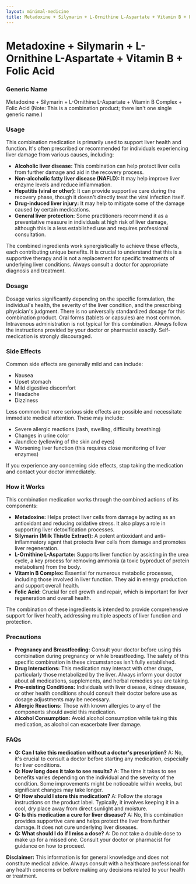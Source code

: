 ```yaml
---
layout: minimal-medicine
title: Metadoxine + Silymarin + L-Ornithine L-Aspartate + Vitamin B + Folic Acid
---
```


# Metadoxine + Silymarin + L-Ornithine L-Aspartate + Vitamin B + Folic Acid
### Generic Name
Metadoxine + Silymarin + L-Ornithine L-Aspartate + Vitamin B Complex + Folic Acid  (Note: This is a combination product; there isn't one single generic name.)


### Usage

This combination medication is primarily used to support liver health and function.  It's often prescribed or recommended for individuals experiencing liver damage from various causes, including:

* **Alcoholic liver disease:**  This combination can help protect liver cells from further damage and aid in the recovery process.
* **Non-alcoholic fatty liver disease (NAFLD):** It may help improve liver enzyme levels and reduce inflammation.
* **Hepatitis (viral or other):** It can provide supportive care during the recovery phase, though it doesn't directly treat the viral infection itself.
* **Drug-induced liver injury:** It may help to mitigate some of the damage caused by certain medications.
* **General liver protection:**  Some practitioners recommend it as a preventative measure in individuals at high risk of liver damage, although this is a less established use and requires professional consultation.


The combined ingredients work synergistically to achieve these effects, each contributing unique benefits.  It is crucial to understand that this is a supportive therapy and is not a replacement for specific treatments of underlying liver conditions.  Always consult a doctor for appropriate diagnosis and treatment.


### Dosage

Dosage varies significantly depending on the specific formulation, the individual's health, the severity of the liver condition, and the prescribing physician's judgment.  There is no universally standardized dosage for this combination product.  Oral forms (tablets or capsules) are most common.  Intravenous administration is not typical for this combination.  Always follow the instructions provided by your doctor or pharmacist exactly.  Self-medication is strongly discouraged.


### Side Effects

Common side effects are generally mild and can include:

* Nausea
* Upset stomach
* Mild digestive discomfort
* Headache
* Dizziness

Less common but more serious side effects are possible and necessitate immediate medical attention. These may include:

* Severe allergic reactions (rash, swelling, difficulty breathing)
* Changes in urine color
* Jaundice (yellowing of the skin and eyes)
* Worsening liver function (this requires close monitoring of liver enzymes)


If you experience any concerning side effects, stop taking the medication and contact your doctor immediately.


### How it Works

This combination medication works through the combined actions of its components:

* **Metadoxine:**  Helps protect liver cells from damage by acting as an antioxidant and reducing oxidative stress. It also plays a role in supporting liver detoxification processes.
* **Silymarin (Milk Thistle Extract):**  A potent antioxidant and anti-inflammatory agent that protects liver cells from damage and promotes liver regeneration.
* **L-Ornithine L-Aspartate:** Supports liver function by assisting in the urea cycle, a key process for removing ammonia (a toxic byproduct of protein metabolism) from the body.
* **Vitamin B Complex:**  Essential for numerous metabolic processes, including those involved in liver function.  They aid in energy production and support overall health.
* **Folic Acid:**  Crucial for cell growth and repair, which is important for liver regeneration and overall health.


The combination of these ingredients is intended to provide comprehensive support for liver health, addressing multiple aspects of liver function and protection.


### Precautions

* **Pregnancy and Breastfeeding:**  Consult your doctor before using this combination during pregnancy or while breastfeeding.  The safety of this specific combination in these circumstances isn't fully established.
* **Drug Interactions:** This medication may interact with other drugs, particularly those metabolized by the liver. Always inform your doctor about all medications, supplements, and herbal remedies you are taking.
* **Pre-existing Conditions:** Individuals with liver disease, kidney disease, or other health conditions should consult their doctor before use as dosage adjustments may be necessary.
* **Allergic Reactions:**  Those with known allergies to any of the components should avoid this medication.
* **Alcohol Consumption:**  Avoid alcohol consumption while taking this medication, as alcohol can exacerbate liver damage.


### FAQs

* **Q: Can I take this medication without a doctor's prescription?**  A: No, it's crucial to consult a doctor before starting any medication, especially for liver conditions.
* **Q: How long does it take to see results?**  A: The time it takes to see benefits varies depending on the individual and the severity of the condition.  Some improvements might be noticeable within weeks, but significant changes may take longer.
* **Q: How should I store this medication?** A: Follow the storage instructions on the product label. Typically, it involves keeping it in a cool, dry place away from direct sunlight and moisture.
* **Q: Is this medication a cure for liver disease?**  A: No, this combination provides supportive care and helps protect the liver from further damage. It does not cure underlying liver diseases.
* **Q: What should I do if I miss a dose?** A:  Do not take a double dose to make up for a missed one.  Consult your doctor or pharmacist for guidance on how to proceed.


**Disclaimer:** This information is for general knowledge and does not constitute medical advice.  Always consult with a healthcare professional for any health concerns or before making any decisions related to your health or treatment.
